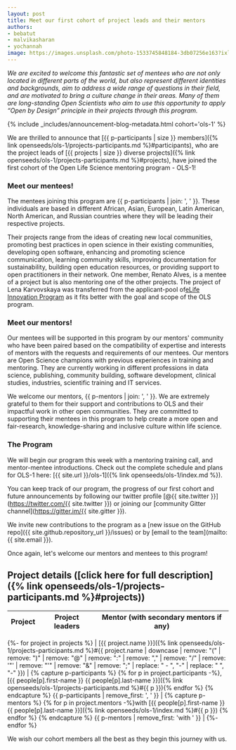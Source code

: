 ```yaml
---
layout: post
title: Meet our first cohort of project leads and their mentors
authors:
- bebatut
- malvikasharan
- yochannah
image: https://images.unsplash.com/photo-1533745848184-3db07256e163?ixlib=rb-1.2.1&ixid=eyJhcHBfaWQiOjEyMDd9&auto=format&fit=crop&w=2389&q=80
---
```

*We are excited to welcome this fantastic set of mentees who are not only located in different parts of the world, but also represent different identities and backgrounds, aim to address a wide range of questions in their field, and are motivated to bring a culture change in their areas. Many of them are long-standing Open Scientists who aim to use this opportunity to apply “Open by Design” principle in their projects through this program.*

{% include _includes/announcement-blog-metadata.html cohort='ols-1' %}

We are thrilled to announce that [{{ p-participants | size }} members]({% link openseeds/ols-1/projects-participants.md %}#participants), who are the project leads of [{{ projects | size }} diverse projects]({% link openseeds/ols-1/projects-participants.md %}#projects), have joined the first cohort of the Open Life Science mentoring program - OLS-1!

### Meet our mentees!

The mentees joining this program are {{ p-participants | join: ', ' }}. These individuals are based in different African, Asian, European, Latin American, North American, and Russian countries where they will be leading their respective projects.

Their projects range from the ideas of creating new local communities, promoting best practices in open science in their existing communities, developing open software, enhancing and promoting science communication, learning community skills, improving documentation for sustainability, building open education resources, or providing support to open practitioners in their network. One member, Renato Alves, is a mentee of a project but is also mentoring one of the other projects. The project of Lena Karvovskaya was transferred from the applicant-pool of[eLife Innovation Program](https://elifesciences.org/labs/ea8e2f51/introducing-innovation-leaders-2020) as it fits better with the goal and scope of the OLS program.

### Meet our mentors!

Our mentees will be supported in this program by our mentors' community who have been paired based on the compatibility of expertise and interests of mentors with the requests and requirements of our mentees. Our mentors are Open Science champions with previous experiences in training and mentoring. They are currently working in different professions in data science, publishing, community building, software development, clinical studies, industries, scientific training and IT services.

We welcome our mentors, {{ p-mentors | join: ', ' }}. We are extremely grateful to them for their support and contributions to OLS and their impactful work in other open communities. They are committed to supporting their mentees in this program to help create a more open and fair-research, knowledge-sharing and inclusive culture within life science.

### The Program

We will begin our program this week with a mentoring training call, and mentor-mentee introductions. Check out the complete schedule and plans for OLS-1 here: [{{ site.url }}/ols-1]({% link openseeds/ols-1/index.md %}).

You can keep track of our program, the progress of our first cohort and future announcements by following our twitter profile [@{{ site.twitter }}](https://twitter.com/{{ site.twitter }}) or joining our [community Gitter channel](https://gitter.im/{{ site.gitter }}).

We invite new contributions to the program as a [new issue on the GitHub repo]({{ site.github.repository_url }}/issues) or by [email to the team](mailto:{{ site.email }}).

Once again, let's welcome our mentors and mentees to this program!

## Project details ([click here for full description]({% link openseeds/ols-1/projects-participants.md %}#projects))

| Project | Project leaders | Mentor (with secondary mentors if any) |
|----------|-----------------------|------------|
{%- for project in projects %}
| [{{ project.name }}]({% link openseeds/ols-1/projects-participants.md %}#{{ project.name | downcase | remove: "(" | remove: ")" | remove: "@" | remove: ":" | remove: "," | remove: "/" | remove: '"' | remove: "'" | remove: "&" | remove: ";" | replace: " - ", "-" | replace: " ", "-"  }}) | {% capture p-participants %} {% for p in project.participants -%}, [{{ people[p].first-name }} {{ people[p].last-name }}]({% link openseeds/ols-1/projects-participants.md %}#{{ p }}){% endfor %} {% endcapture %} {{ p-participants | remove_first: ', ' }} | {% capture p-mentors %} {% for p in project.mentors -%}with [{{ people[p].first-name }} {{ people[p].last-name }}]({% link openseeds/ols-1/index.md %}#{{ p }}) {% endfor %} {% endcapture %} {{ p-mentors | remove_first: 'with ' }} |
{%- endfor %}

We wish our cohort members all the best as they begin this journey with us.


